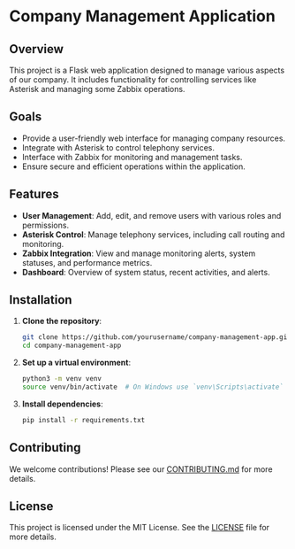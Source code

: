 # Company Management Application

## Overview

This project is a Flask web application designed to manage various aspects of our company. It includes functionality for controlling services like Asterisk and managing some Zabbix operations.

## Goals

- Provide a user-friendly web interface for managing company resources.
- Integrate with Asterisk to control telephony services.
- Interface with Zabbix for monitoring and management tasks.
- Ensure secure and efficient operations within the application.

## Features

- **User Management**: Add, edit, and remove users with various roles and permissions.
- **Asterisk Control**: Manage telephony services, including call routing and monitoring.
- **Zabbix Integration**: View and manage monitoring alerts, system statuses, and performance metrics.
- **Dashboard**: Overview of system status, recent activities, and alerts.

## Installation

1. **Clone the repository**:
    ```sh
    git clone https://github.com/yourusername/company-management-app.git
    cd company-management-app
    ```

2. **Set up a virtual environment**:
    ```sh
    python3 -m venv venv
    source venv/bin/activate  # On Windows use `venv\Scripts\activate`
    ```

3. **Install dependencies**:
    ```sh
    pip install -r requirements.txt
    ```

## Contributing

We welcome contributions! Please see our [CONTRIBUTING.md](CONTRIBUTING.md) for more details.

## License

This project is licensed under the MIT License. See the [LICENSE](LICENSE) file for more details.
